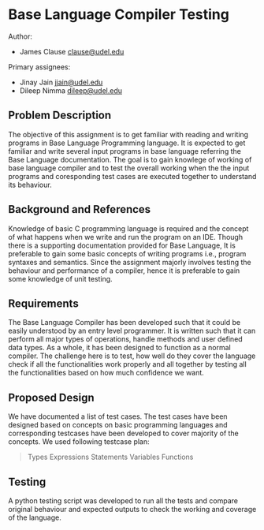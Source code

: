 
# Base Language Compiler Testing

Author:
  * James Clause <clause@udel.edu>

Primary assignees:
  * Jinay Jain  <jjain@udel.edu>
  * Dileep Nimma <dileep@udel.edu>

## Problem Description
The objective of this assignment is to get familiar with reading and
writing programs in Base Language Programming language. It is expected
to get familiar and write several input programs in base language referring
the Base Language documentation. The goal is to gain knowlege of working 
of base language compiler and to test the overall working when the the input
programs and coresponding test cases are executed together to understand its 
behaviour.

## Background and References
Knowledge of basic C programming language is required and the concept 
of what happens when we write and run the program on an IDE. Though 
there is a supporting documentation provided for Base Language, It is
preferable to gain some basic concepts of writing programs i.e., 
program syntaxes and semantics. Since the assignment majorly involves
testing the behaviour and performance of a compiler, hence it is preferable
to gain some knowledge of unit testing.

## Requirements
The Base Language Compiler has been developed such that it could be easily 
understood by an entry level programmer. It is written such that it can 
perform all major types of operations, handle methods and user defined 
data types. As a whole, it has been designed to function as a normal compiler.
The challenge here is to test, how well do they cover the language check if 
all the functionalities work properly and all together by testing all the 
functionalities based on how much confidence we want. 

## Proposed Design
We have documented a list of test cases. The test cases have been designed 
based on concepts on basic programming languages and corresponding testcases 
have been developed to cover majority of the concepts. We used following 
testcase plan:
> Types	
> Expressions
> Statements
> Variables
> Functions

## Testing
A python testing script was developed to run all the tests and compare original 
behaviour and expected outputs to check the working and coverage of the language.

